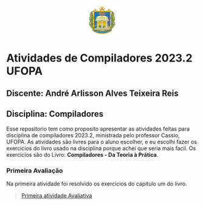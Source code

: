 <div align="center">
    <img src="https://raw.githubusercontent.com/GabrieleAraujo/database-data-mining/main/icon/Ufopa_braso_PNG_fundo_transparente.png" width="15%">
</div>

# Atividades de Compiladores 2023.2 UFOPA
## Discente: André Arlisson Alves Teixeira Reis
## Disciplina: Compiladores
Esse repositorio tem como proposito apresentar as atividades feitas para disciplina de compiladores 2023.2, ministrada pelo professor Cassio, UFOPA.
As atividades são livres para o aluno escolher, e eu escolhi fazer os exercicios do livro usado na disciplina porque achei que seria mais facil.
Os exercicios são do Livro: **Compiladores - Da Teoria à Prática**.

### Primeira Avaliação
Na primeira atividade foi resolvido os exercicios do capitulo um do livro.
>[Primeira atividade Avaliativa](https://github.com/AndreReis34/Atividades_de_Compilador/blob/main/1%C2%B0_Avaliacao/Exercicio_Do_Cap01.pdf)

